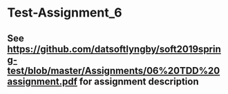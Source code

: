 # Test-Assignment_6
## See https://github.com/datsoftlyngby/soft2019spring-test/blob/master/Assignments/06%20TDD%20assignment.pdf for assignment description
